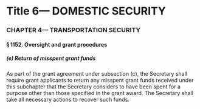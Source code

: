 
# Title 6— DOMESTIC SECURITY
### CHAPTER 4— TRANSPORTATION SECURITY
#### § 1152. Oversight and grant procedures
##### (e) Return of misspent grant funds

As part of the grant agreement under subsection (c), the Secretary shall require grant applicants to return any misspent grant funds received under this subchapter that the Secretary considers to have been spent for a purpose other than those specified in the grant award. The Secretary shall take all necessary actions to recover such funds.
